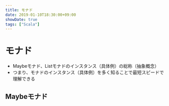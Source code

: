 ```yaml
---
title: モナド
date: 2019-01-10T18:30:00+09:00
showDate: true
tags: ["Scala"]
---
```


# モナド
- Maybeモナド、Listモナドのインスタンス（具体例）の総称（抽象概念）
- つまり、モナドのインスタンス（具体例）を多く知ることで最短スピードで理解できる

##  Maybeモナド


```


```
